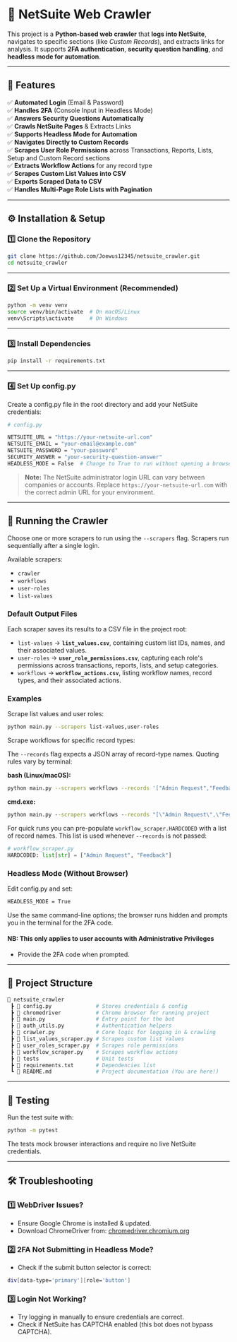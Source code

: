 # 🚀 NetSuite Web Crawler

This project is a **Python-based web crawler** that **logs into NetSuite**, navigates to specific sections (like _Custom Records_), and extracts links for analysis. It supports **2FA authentication**, **security question handling**, and **headless mode for automation**.

---

## 📌 Features

✅ **Automated Login** (Email & Password)  
✅ **Handles 2FA** (Console Input in Headless Mode)  
✅ **Answers Security Questions Automatically**  
✅ **Crawls NetSuite Pages** & Extracts Links  
✅ **Supports Headless Mode for Automation**  
✅ **Navigates Directly to Custom Records**  
✅ **Scrapes User Role Permissions** across Transactions, Reports, Lists, Setup and Custom Record sections  
✅ **Extracts Workflow Actions** for any record type  
✅ **Scrapes Custom List Values into CSV**  
✅ **Exports Scraped Data to CSV**  
✅ **Handles Multi‐Page Role Lists with Pagination**  

---

## ⚙️ Installation & Setup

### 1️⃣ **Clone the Repository**

```sh
git clone https://github.com/Joewus12345/netsuite_crawler.git
cd netsuite_crawler
```

---

### 2️⃣ **Set Up a Virtual Environment (Recommended)**

```sh
python -m venv venv
source venv/bin/activate  # On macOS/Linux
venv\Scripts\activate     # On Windows
```

---

### 3️⃣ **Install Dependencies**

```sh
pip install -r requirements.txt
```

---

### 4️⃣ **Set Up** config.py

Create a config.py file in the root directory and add your NetSuite credentials:

```sh
# config.py

NETSUITE_URL = "https://your-netsuite-url.com"
NETSUITE_EMAIL = "your-email@example.com"
NETSUITE_PASSWORD = "your-password"
SECURITY_ANSWER = "your-security-question-answer"
HEADLESS_MODE = False  # Change to True to run without opening a browser
```

> **Note:** The NetSuite administrator login URL can vary between companies or
> accounts. Replace `https://your-netsuite-url.com` with the correct admin URL
> for your environment.

---

## 🚀 **Running the Crawler**

Choose one or more scrapers to run using the `--scrapers` flag. Scrapers run
sequentially after a single login.

Available scrapers:

- `crawler`
- `workflows`
- `user-roles`
- `list-values`

### Default Output Files

Each scraper saves its results to a CSV file in the project root:

- `list-values` → **`list_values.csv`**, containing custom list IDs, names, and their associated values.
- `user-roles` → **`user_role_permissions.csv`**, capturing each role's permissions across transactions, reports, lists, and setup categories.
- `workflows` → **`workflow_actions.csv`**, listing workflow names, record types, and their associated actions.

### **Examples**

Scrape list values and user roles:

```sh
python main.py --scrapers list-values,user-roles
```

Scrape workflows for specific record types:

The `--records` flag expects a JSON array of record-type names. Quoting rules
vary by terminal:

**bash (Linux/macOS):**

```bash
python main.py --scrapers workflows --records '["Admin Request","Feedback"]'
```

**cmd.exe:**

```cmd
python main.py --scrapers workflows --records "[\"Admin Request\",\"Feedback\"]"
```

For quick runs you can pre-populate `workflow_scraper.HARDCODED` with a list of
record names. This list is used whenever `--records` is not passed:

```python
# workflow_scraper.py
HARDCODED: list[str] = ["Admin Request", "Feedback"]
```

### **Headless Mode (Without Browser)**

Edit config.py and set:

```sh
HEADLESS_MODE = True
```

Use the same command-line options; the browser runs hidden and prompts you in
the terminal for the 2FA code.

#### **NB: This only applies to user accounts with Administrative Privileges**

- Provide the 2FA code when prompted.

---

## 📂 Project Structure

```sh
📂 netsuite_crawler
 ┣ 📜 config.py              # Stores credentials & config
 ┣ 📂 chromedriver           # Chrome browser for running project
 ┣ 📜 main.py                # Entry point for the bot
 ┣ 📜 auth_utils.py          # Authentication helpers
 ┣ 📜 crawler.py             # Core logic for logging in & crawling
 ┣ 📜 list_values_scraper.py # Scrapes custom list values
 ┣ 📜 user_roles_scraper.py  # Scrapes role permissions
 ┣ 📜 workflow_scraper.py    # Scrapes workflow actions
 ┣ 📂 tests                  # Unit tests
 ┣ 📜 requirements.txt       # Dependencies list
 ┗ 📜 README.md              # Project documentation (You are here!)
```

---

## 🧪 Testing

Run the test suite with:

```bash
python -m pytest
```

The tests mock browser interactions and require no live NetSuite credentials.

---

## 🛠️ Troubleshooting

### 1️⃣ **WebDriver Issues?**

- Ensure Google Chrome is installed & updated.
- Download ChromeDriver from: [chromedriver.chromium.org](https://developer.chrome.com/docs/chromedriver/)

### 2️⃣ 2FA Not Submitting in Headless Mode?

- Check if the submit button selector is correct:

```sh
div[data-type='primary'][role='button']
```

### 3️⃣ Login Not Working?

- Try logging in manually to ensure credentials are correct.
- Check if NetSuite has CAPTCHA enabled (this bot does not bypass CAPTCHA).
